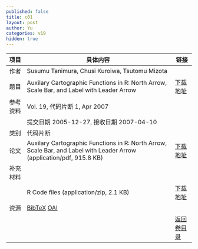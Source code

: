 ```yaml
---
published: false
title: c01
layout: post
author: Yu
categories: v19
hidden: true
---
```


| 项目 | 具体内容 | 链接 |
|---:|---|---|
| 作者 | Susumu Tanimura, Chusi Kuroiwa, Tsutomu  Mizota| |
| 题目 |Auxilary Cartographic Functions in R: North Arrow, Scale Bar, and Label with Leader Arrow | [下载地址](http://www.jstatsoft.org/v19/c01/paper) |
| 参考资料 |Vol. 19, 代码片断 1, Apr 2007 | |
| | 提交日期 2005-12-27, 接收日期 2007-04-10| | 
| 类别 | 代码片断| |
| 论文 | Auxilary Cartographic Functions in R: North Arrow, Scale Bar, and Label with Leader Arrow  (application/pdf, 915.8 KB)| [下载地址](http://www.jstatsoft.org/v19/c01/paper) |
| 补充材料 | | |
| |R Code files  (application/zip, 2.1 KB)|  [下载地址](http://www.jstatsoft.org/v19/c01/supp/1) |
| 资源 | [BibTeX](http://www.jstatsoft.org/v19/c01/bibtex) [OAI](http://www.jstatsoft.org/oai?verb=GetRecord&identifier=oai.jstatsoft/v19/c01&prefix=oai_dc)| |
| |  | [返回卷目录]({{site.baseurl}}/volume/v19.html) |